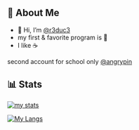 ## **🤖 About Me**
- 👋 Hi, I’m [@r3duc3](https://github.com/r3duc3)
- my first & favorite program is :snake:
- I like :coffee:

second account for school only [@angrypin](https://github.com/angrypin)

## **📊 Stats**
[![my stats](https://github-readme-stats.vercel.app/api?username=r3duc3&count_private=true&show_icons=true&theme=nightowl)](https://github.com/r3duc3)

[![My Langs](https://github-readme-stats.vercel.app/api/top-langs/?username=r3duc3&theme=algolia)](https://github.com/r3duc3)
